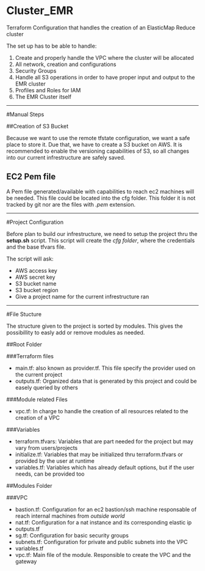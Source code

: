 # Cluster_EMR
Terraform Configuration that handles the creation of an ElasticMap Reduce cluster

The set up has to be able to handle:

1. Create and properly handle the VPC where the cluster will be allocated 
2. All network, creation and configurations
3. Security Groups
4. Handle all S3 operations in order to have proper input and output to the EMR cluster
5. Profiles and Roles for IAM
6. The EMR Cluster itself

---

#Manual Steps

##Creation of S3 Bucket

Because we want to use the remote tfstate configuration, we want a safe place to store it. Due that, we have to create a S3 bucket on AWS. It is recommended to enable the versioning capabilities of S3, so all changes into our current infrestructure are safely saved.

## EC2 Pem file

A Pem file generated/available with capabilities to reach ec2 machines will be needed. This file could be located into the cfg folder. This folder it is not tracked by git nor are the files with *.pem* extension.

---

#Project Configuration 

Before plan to build our infrestructure, we need to setup the project thru the **setup.sh** script. This script will create the *cfg folder*, where the credentials and the base tfvars file.

The script will ask:

* AWS access key
* AWS secret key
* S3 bucket name
* S3 bucket region
* Give a project name for the current infrestructure ran

---

#File Stucture

The structure given to the project is sorted by modules. This gives the possibillity to easly add or remove modules as needed. 

##Root Folder

###Terraform files
* main.tf: also known as provider.tf. This file specify the provider used on the current project
* outputs.tf: Organized data that is generated by this project and could be easely queried by others

###Module related Files
* vpc.tf: In charge to handle the creation of all resources related to the creation of a VPC

###Variables

* terraform.tfvars: Variables that are part needed for the project but may vary from users/projects
* initialize.tf: Variables that may be initialized thru terraform.tfvars or provided by the user at runtime
* variables.tf: Variables which has already default options, but if the user needs, can be provided too

##Modules Folder

###VPC
* bastion.tf: Configuration for an ec2 bastion/ssh machine responsable of reach internal machines from *outside world*
* nat.tf: Configuration for a nat instance and its corresponding elastic ip
* outputs.tf
* sg.tf: Configuration for basic security groups
* subnets.tf: Configuration for private and public subnets into the VPC
* variables.tf
* vpc.tf: Main file of the module. Responsible to create the VPC and the gateway


